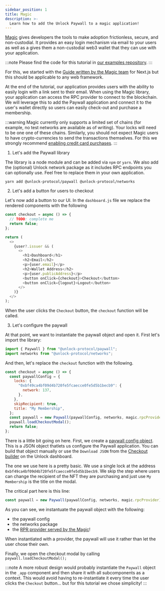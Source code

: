 ```yaml
---
sidebar_position: 1
title: Magic
description: >-
  Learn how to add the Unlock Paywall to a magic application!
---
```


[Magic](https://magic.link/) gives developers the tools to make adoption frictionless, secure, and non-custodial. It provides an easy login mechanism via email to your users as well as a gives them a non-custodial web3 wallet that they can use with your application.

:::note
Please find the code for this tutorial in [our examples repository](https://github.com/unlock-protocol/examples/tree/main/paywall/magic).
:::

For this, we started with the [Guide written by the Magic team](https://vercel.com/guides/add-auth-to-nextjs-with-magic) for Next.js but this should be applicable to any web framework.

At the end of the tutorial, our application provides users with the ability to easily login with a link sent to their email. When using the Magic library, your application can access the RPC provider to connect to the blockchain. We will leverage this to add the Paywall application and connect it to the user's wallet directly so users can easily check-out and purchase a membership.

:::warning
Magic currently only supports a limited set of chains (for example, no test networks are available as of writing). Your locks will need to be one one of these chains. Similarly, you should not expect Magic users to have crypto-currencies to send the transactions themselves. For this we strongly recommend [enabling credit card purchases](https://unlock-protocol.com/guides/enabling-credit-cards/).
:::

1. Let's add the Paywall library

The library is a node module and can be added via `npm` or `yarn`. We also add the (optional) Unlock network package as it includes RPC endpoints you can optionally use. Feel free to replace them in your own application.

```shell
yarn add @unlock-protocol/paywall @unlock-protocol/networks
```

2. Let's add a button for users to checkout

Let's now add a button to our UI. In the `dashboard.js` file we replace the rendered components with the following

```javascript
const checkout = async () => {
  // TODO: complete me
  return false;
};

return (
  <>
    {user?.issuer && (
      <>
        <h1>Dashboard</h1>
        <h2>Email</h2>
        <p>{user.email}</p>
        <h2>Wallet Address</h2>
        <p>{user.publicAddress}</p>
        <button onClick={checkout}>Checkout</button>
        <button onClick={logout}>Logout</button>
      </>
    )}
  </>
);
```

When the user clicks the `Checkout` button, the `checkout` function will be called.

3. Let's configure the paywall

At that point, we want to instantiate the paywall object and open it. First let's import the library:

```javascript
import { Paywall } from "@unlock-protocol/paywall";
import networks from "@unlock-protocol/networks";
```

And then, let's replace the `checkout` function with the following.

```javascript
const checkout = async () => {
  const paywallConfig = {
    locks: {
      "0xbf49ca4bf09d4b720fe5fcaecce0fe5d5b1becb9": {
        network: 137,
      },
    },
    skipRecipient: true,
    title: "My Membership",
  };
  const paywall = new Paywall(paywallConfig, networks, magic.rpcProvider);
  paywall.loadCheckoutModal();
  return false;
};
```

There is a little bit going on here. First, we create a [paywall config object](../../../tools/paywall.md). This is a JSON object thatlets us configure the Paywall application. You can build that object manually or use the `Download JSON` from the [Checkout builder](https://app.unlock-protocol.com/locks/checkout-url) on the Unlock dashboard.

The one we use here is a pretty basic. We use a single lock at the address `0xbf49ca4bf09d4b720fe5fcaecce0fe5d5b1becb9`. We skip the step where users can change the recipient of the NFT they are purchasing and just use `My Membership` is the title on the modal.

The critical part here is this line:

```javascript
const paywall = new Paywall(paywallConfig, networks, magic.rpcProvider);
```

As you can see, we instantuate the paywall object with the following:

- the paywall config
- the networks package
- the [RPR provider served by the Magic](https://magic.link/docs/auth/blockchains/celo#use-magic-rpc-provider)!

When instantiated with a provider, the paywall will use it rather than let the user chose their own.

Finally, we open the checkout modal by calling `paywall.loadCheckoutModal();`

:::note
A more robust design would probably instantiate the `Paywall` object in the `_app` component and then share it with all subcomponents as a context. This would avoid having to re-instantiate it every time the user clicks the `Checkout` button... but for this tutorial we chose simplicity!
:::

